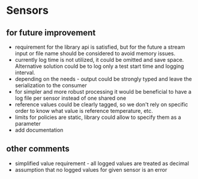 # Sensors

## for future improvement

- requirement for the library api is satisfied, but for the future a stream input or file name should be considered to avoid memory issues.
- currently log time is not utilized, it could be omitted and save space. Alternative solution could be to log only a test start time and logging interval.
- depending on the needs - output could be strongly typed and leave the serialization to the consumer
- for simpler and more robust processing it would be beneficial to have a log file per sensor instead of one shared one
- reference values could be clearly tagged, so we don't rely on specific order to know what value is reference temperature, etc.
- limits for policies are static, library could allow to specify them as a parameter
- add documentation

## other comments

- simplified value requirement - all logged values are treated as decimal
- assumption that no logged values for given sensor is an error
